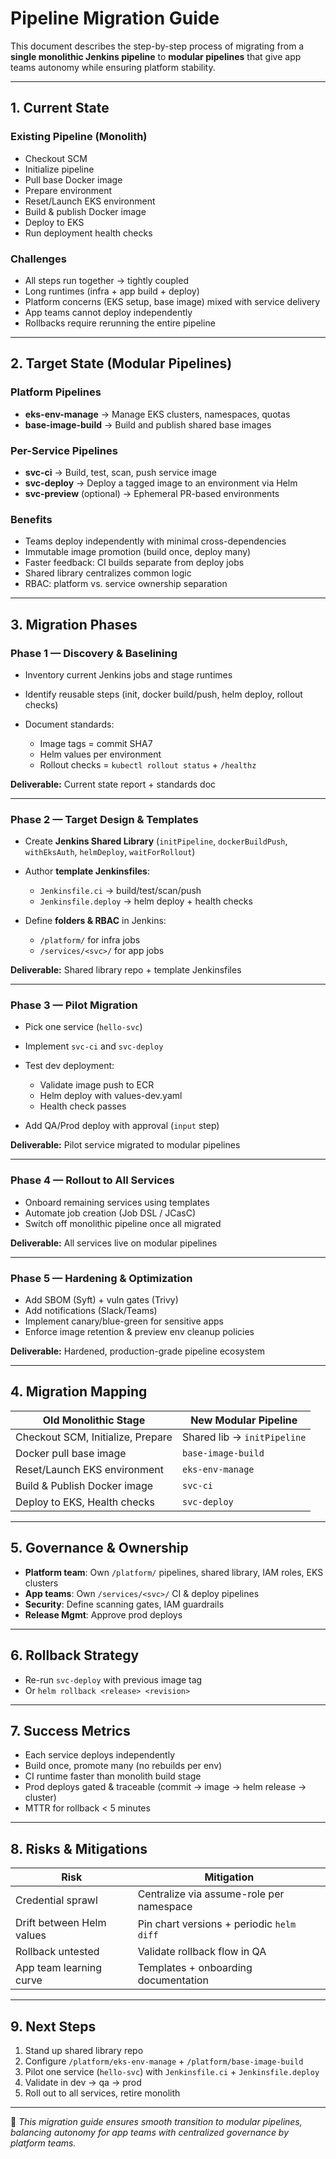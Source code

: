 # Pipeline Migration Guide

This document describes the step-by-step process of migrating from a **single monolithic Jenkins pipeline** to **modular pipelines** that give app teams autonomy while ensuring platform stability.

---

## 1. Current State

### Existing Pipeline (Monolith)

* Checkout SCM
* Initialize pipeline
* Pull base Docker image
* Prepare environment
* Reset/Launch EKS environment
* Build & publish Docker image
* Deploy to EKS
* Run deployment health checks

### Challenges

* All steps run together → tightly coupled
* Long runtimes (infra + app build + deploy)
* Platform concerns (EKS setup, base image) mixed with service delivery
* App teams cannot deploy independently
* Rollbacks require rerunning the entire pipeline

---

## 2. Target State (Modular Pipelines)

### Platform Pipelines

* **eks-env-manage** → Manage EKS clusters, namespaces, quotas
* **base-image-build** → Build and publish shared base images

### Per-Service Pipelines

* **svc-ci** → Build, test, scan, push service image
* **svc-deploy** → Deploy a tagged image to an environment via Helm
* **svc-preview** (optional) → Ephemeral PR-based environments

### Benefits

* Teams deploy independently with minimal cross-dependencies
* Immutable image promotion (build once, deploy many)
* Faster feedback: CI builds separate from deploy jobs
* Shared library centralizes common logic
* RBAC: platform vs. service ownership separation

---

## 3. Migration Phases

### Phase 1 — Discovery & Baselining

* Inventory current Jenkins jobs and stage runtimes
* Identify reusable steps (init, docker build/push, helm deploy, rollout checks)
* Document standards:

  * Image tags = commit SHA7
  * Helm values per environment
  * Rollout checks = `kubectl rollout status` + `/healthz`

**Deliverable:** Current state report + standards doc

---

### Phase 2 — Target Design & Templates

* Create **Jenkins Shared Library** (`initPipeline`, `dockerBuildPush`, `withEksAuth`, `helmDeploy`, `waitForRollout`)
* Author **template Jenkinsfiles**:

  * `Jenkinsfile.ci` → build/test/scan/push
  * `Jenkinsfile.deploy` → helm deploy + health checks
* Define **folders & RBAC** in Jenkins:

  * `/platform/` for infra jobs
  * `/services/<svc>/` for app jobs

**Deliverable:** Shared library repo + template Jenkinsfiles

---

### Phase 3 — Pilot Migration

* Pick one service (`hello-svc`)
* Implement `svc-ci` and `svc-deploy`
* Test dev deployment:

  * Validate image push to ECR
  * Helm deploy with values-dev.yaml
  * Health check passes
* Add QA/Prod deploy with approval (`input` step)

**Deliverable:** Pilot service migrated to modular pipelines

---

### Phase 4 — Rollout to All Services

* Onboard remaining services using templates
* Automate job creation (Job DSL / JCasC)
* Switch off monolithic pipeline once all migrated

**Deliverable:** All services live on modular pipelines

---

### Phase 5 — Hardening & Optimization

* Add SBOM (Syft) + vuln gates (Trivy)
* Add notifications (Slack/Teams)
* Implement canary/blue-green for sensitive apps
* Enforce image retention & preview env cleanup policies

**Deliverable:** Hardened, production-grade pipeline ecosystem

---

## 4. Migration Mapping

| Old Monolithic Stage              | New Modular Pipeline        |
| --------------------------------- | --------------------------- |
| Checkout SCM, Initialize, Prepare | Shared lib → `initPipeline` |
| Docker pull base image            | `base-image-build`          |
| Reset/Launch EKS environment      | `eks-env-manage`            |
| Build & Publish Docker image      | `svc-ci`                    |
| Deploy to EKS, Health checks      | `svc-deploy`                |

---

## 5. Governance & Ownership

* **Platform team**: Own `/platform/` pipelines, shared library, IAM roles, EKS clusters
* **App teams**: Own `/services/<svc>/` CI & deploy pipelines
* **Security**: Define scanning gates, IAM guardrails
* **Release Mgmt**: Approve prod deploys

---

## 6. Rollback Strategy

* Re-run `svc-deploy` with previous image tag
* Or `helm rollback <release> <revision>`

---

## 7. Success Metrics

* Each service deploys independently
* Build once, promote many (no rebuilds per env)
* CI runtime faster than monolith build stage
* Prod deploys gated & traceable (commit → image → helm release → cluster)
* MTTR for rollback < 5 minutes

---

## 8. Risks & Mitigations

| Risk                      | Mitigation                                |
| ------------------------- | ----------------------------------------- |
| Credential sprawl         | Centralize via assume-role per namespace  |
| Drift between Helm values | Pin chart versions + periodic `helm diff` |
| Rollback untested         | Validate rollback flow in QA              |
| App team learning curve   | Templates + onboarding documentation      |

---

## 9. Next Steps

1. Stand up shared library repo
2. Configure `/platform/eks-env-manage` + `/platform/base-image-build`
3. Pilot one service (`hello-svc`) with `Jenkinsfile.ci` + `Jenkinsfile.deploy`
4. Validate in dev → qa → prod
5. Roll out to all services, retire monolith

---

📌 *This migration guide ensures smooth transition to modular pipelines, balancing autonomy for app teams with centralized governance by platform teams.*
